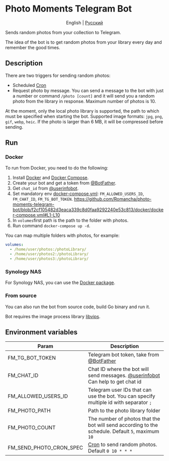 # Photo Moments Telegram Bot

<p align="center">
  <span>English</span> |
  <a href="https://github.com/Romancha/photo-moments-telegram-bot/tree/master/lang/ru#photo-moments-telegram-bot">Русский</a>
</p>

Sends random photos from your collection to Telegram.

The idea of the bot is to get random photos from your library every day and remember the good times.

## Description

There are two triggers for sending random photos:

- Scheduled [Cron](https://en.wikipedia.org/wiki/Cron)
- Request photo by message. You can send a message to the bot with just a number or command ``/photo [count]`` and it
  will send you a random photo from the
  library in response. Maximum number of photos is 10.

At the moment, only the local photo library is supported, the path to which must be specified when starting the bot.
Supported image formats: ``jpg``, ``png``, ``gif``, ``webp``, ``heic``.
If the photo is larger than 6 MB, it will be compressed before sending.

## Run

### Docker

To run from Docker, you need to do the following:

1. Install [Docker](https://docs.docker.com/get-docker/)
   and [Docker Compose](https://docs.docker.com/compose/install/).
2. Create your bot and get a token from [@BotFather](https://t.me/BotFather).
3. Get `chat_id` from [@userinfobot](https://t.me/userinfobot).
4. Set mandatory
   env [docker-compose.yml](/docker/docker-compose.yml): ``FM_ALLOWED_USERS_ID``, ``FM_CHAT_ID``, ``FM_TG_BOT_TOKEN``.
   https://github.com/Romancha/photo-moments-telegram-bot/blob/f2cf105482d3eaca339c8d0faa9292240e53c813/docker/docker-compose.yml#L1-L10
5. In ``volumes``first path is the path to the folder with photos.
6. Run command ``docker-compose up -d``.

You can map multiple folders with photos, for example:

```yaml
volumes:
  - /home/user/photos:/photoLibrary/
  - /home/user/photos2:/photoLibrary/
  - /home/user/photos3:/photoLibrary/
```

### Synology NAS

For Synology NAS, you can use the [Docker package](https://www.synology.com/en-us/dsm/packages/Docker).

### From source

You can also run the bot from source code, build Go binary and run it.

Bot requires the image process library [libvips](https://www.libvips.org/).

## Environment variables

| Param                   | Description                                                                                                |
|-------------------------|------------------------------------------------------------------------------------------------------------|
| FM_TG_BOT_TOKEN         | Telegram bot token, take from [@BotFather](https://t.me/BotFather)                                         |
| FM_CHAT_ID              | Chat ID where the bot will send messages. [@userinfobot](https://t.me/userinfobot) Can help to get chat id |
| FM_ALLOWED_USERS_ID     | Telegram user IDs that can use the bot. You can specify multiple id with separator ``;``                   |
| FM_PHOTO_PATH           | Path to the photo library folder                                                                           |
| FM_PHOTO_COUNT          | The number of photos that the bot will send according to the schedule. Default ``5``, maximum ``10``       |
| FM_SEND_PHOTO_CRON_SPEC | [Cron](https://en.wikipedia.org/wiki/Cron) to send random photos. Default ``0 10 * * *``                   |
